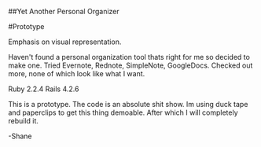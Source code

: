 ##Yet Another Personal Organizer

#Prototype

Emphasis on visual representation. 

Haven't found a personal organization tool thats right for me so decided to make one. Tried Evernote, Rednote, SimpleNote, GoogleDocs. Checked out more, none of which look like what I want.

Ruby  2.2.4
Rails 4.2.6

This is a prototype. The code is an absolute shit show. Im using duck tape and paperclips to get this thing demoable. After which I will completely rebuild it. 

-Shane
